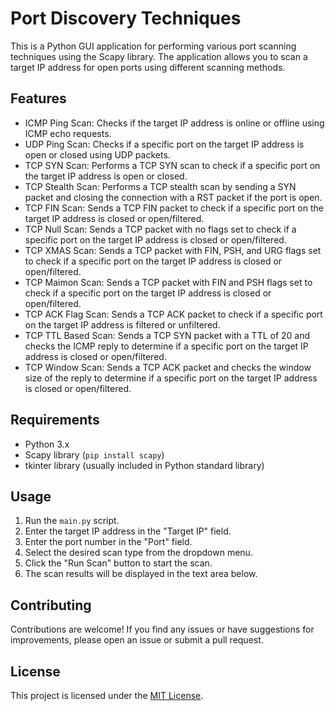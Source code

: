 # Port Discovery Techniques

This is a Python GUI application for performing various port scanning techniques using the Scapy library. The application allows you to scan a target IP address for open ports using different scanning methods.

## Features

- ICMP Ping Scan: Checks if the target IP address is online or offline using ICMP echo requests.
- UDP Ping Scan: Checks if a specific port on the target IP address is open or closed using UDP packets.
- TCP SYN Scan: Performs a TCP SYN scan to check if a specific port on the target IP address is open or closed.
- TCP Stealth Scan: Performs a TCP stealth scan by sending a SYN packet and closing the connection with a RST packet if the port is open.
- TCP FIN Scan: Sends a TCP FIN packet to check if a specific port on the target IP address is closed or open/filtered.
- TCP Null Scan: Sends a TCP packet with no flags set to check if a specific port on the target IP address is closed or open/filtered.
- TCP XMAS Scan: Sends a TCP packet with FIN, PSH, and URG flags set to check if a specific port on the target IP address is closed or open/filtered.
- TCP Maimon Scan: Sends a TCP packet with FIN and PSH flags set to check if a specific port on the target IP address is closed or open/filtered.
- TCP ACK Flag Scan: Sends a TCP ACK packet to check if a specific port on the target IP address is filtered or unfiltered.
- TCP TTL Based Scan: Sends a TCP SYN packet with a TTL of 20 and checks the ICMP reply to determine if a specific port on the target IP address is closed or open/filtered.
- TCP Window Scan: Sends a TCP ACK packet and checks the window size of the reply to determine if a specific port on the target IP address is closed or open/filtered.

## Requirements

- Python 3.x
- Scapy library (`pip install scapy`)
- tkinter library (usually included in Python standard library)

## Usage

1. Run the `main.py` script.
2. Enter the target IP address in the "Target IP" field.
3. Enter the port number in the "Port" field.
4. Select the desired scan type from the dropdown menu.
5. Click the "Run Scan" button to start the scan.
6. The scan results will be displayed in the text area below.

## Contributing

Contributions are welcome! If you find any issues or have suggestions for improvements, please open an issue or submit a pull request.

## License

This project is licensed under the [MIT License](LICENSE).